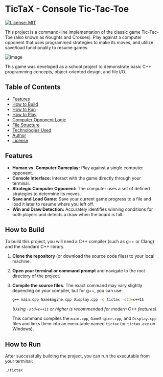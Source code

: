 # TicTaX - Console Tic-Tac-Toe

[![License: MIT](https://img.shields.io/badge/License-MIT-yellow.svg)](https://opensource.org/licenses/MIT)

This project is a command-line implementation of the classic game Tic-Tac-Toe (also known as Noughts and Crosses). Play against a computer opponent that uses programmed strategies to make its moves, and utilize save/load functionality to resume games.

![image](https://github.com/user-attachments/assets/726208ac-5367-4d89-b060-80892a253c0d)

This game was developed as a school project to demonstrate basic C++ programming concepts, object-oriented design, and file I/O.

## Table of Contents

- [Features](#features)
- [How to Build](#how-to-build)
- [How to Run](#how-to-run)
- [How to Play](#how-to-play)
- [Computer Opponent Logic](#computer-opponent-logic)
- [File Structure](#file-structure)
- [Technologies Used](#technologies-used)
- [Author](#author)
- [License](#license)

## Features

* **Human vs. Computer Gameplay:** Play against a single computer opponent.
* **Console Interface:** Interact with the game directly through your terminal.
* **Strategic Computer Opponent:** The computer uses a set of defined strategies to determine its moves.
* **Save and Load Game:** Save your current game progress to a file and load it later to resume where you left off.
* **Win and Draw Detection:** Accurately identifies winning conditions for both players and detects a draw when the board is full.

## How to Build

To build this project, you will need a C++ compiler (such as g++ or Clang) and the standard C++ library.

1.  **Clone the repository** (or download the source code files) to your local machine.
2.  **Open your terminal or command prompt** and navigate to the root directory of the project.
3.  **Compile the source files.** The exact command may vary slightly depending on your compiler, but for g++, you can use:

    ```bash
    g++ main.cpp GameEngine.cpp Display.cpp -o tictax -std=c++11
    ```
    *(Using `-std=c++11` or higher is recommended for modern C++ features).*

    This command compiles the `main.cpp`, `GameEngine.cpp`, and `Display.cpp` files and links them into an executable named `tictax` (or `tictax.exe` on Windows).

## How to Run

After successfully building the project, you can run the executable from your terminal:

```bash
./tictax
